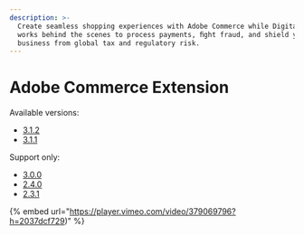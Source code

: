 ```yaml
---
description: >-
  Create seamless shopping experiences with Adobe Commerce while Digital River
  works behind the scenes to process payments, ﬁght fraud, and shield your
  business from global tax and regulatory risk.
---
```


# Adobe Commerce Extension

Available versions:

* [3.1.2](https://docs.digitalriver.com/magento/v/adobe-commerce-extension-3.1.2/)
* [3.1.1](https://docs.digitalriver.com/magento/v/adobe-commerce-extension-3.1.0/)

Support only:

* [3.0.0](https://docs.digitalriver.com/magento/v/adobe-commerce-extension-3.0.0/)
* [2.4.0](https://docs.digitalriver.com/magento/v/adobe-commerce-extension-2.4.0/)
* [2.3.1](http://localhost:5000/o/-LqC\_Nsz4Z-JxICCsFw3/s/87FiDCY5lQFT2GLdLrHE/)



{% embed url="https://player.vimeo.com/video/379069796?h=2037dcf729)" %}
